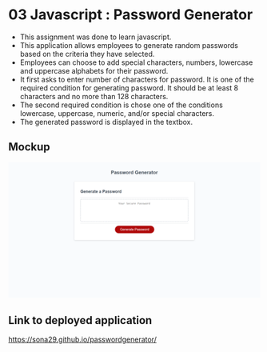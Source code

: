 # 03 Javascript : Password Generator

- This assignment was done to learn javascript.
- This application allows employees to generate random passwords based on the criteria they have selected. 
- Employees can choose to add special characters, numbers, lowercase and uppercase alphabets for their password.
- It first asks to enter number of characters for password. It is one of the required condition for generating password. It should be at least 8 characters and no more than 128 characters.
- The second required condition is chose one of the conditions lowercase, uppercase, numeric, and/or special characters.
- The generated password is displayed in the textbox.


## Mockup
![alt text](images/password.PNG)

## Link to deployed application

https://sona29.github.io/passwordgenerator/
